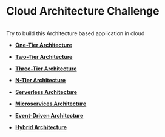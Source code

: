 # Cloud Architecture Challenge

![]()

Try to build this Architecture based application in cloud 

- [**One-Tier Architecture**](One_Tier/one_tier.md)

- [**Two-Tier Architecture**](Two_Tier/two_tier.md)

- [**Three-Tier Architecture**](Three_Tier/three_tier.md)

- [**N-Tier Architecture**](N_Tier/n_tier.md)

- [**Serverless Architecture**](Serverless/serverless.md)

- [**Microservices Architecture**](Microservices/microservices.md)

- [**Event-Driven Architecture**](Event_Driven/event_driven.md)

- [**Hybrid Architecture**](Hybrid/hybrid.md)